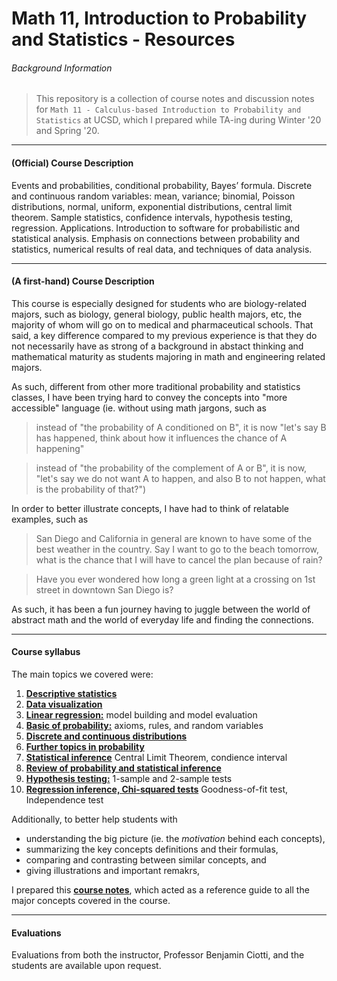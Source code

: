 # Math 11, Introduction to Probability and Statistics - Resources

###### Background Information

>  This repository is a collection of course notes and discussion notes for `Math 11 - Calculus-based Introduction to Probability and Statistics` at UCSD, which I prepared while TA-ing during Winter '20 and Spring '20.

***

#### (Official) Course Description

Events and probabilities, conditional probability, Bayes’ formula. Discrete and continuous random variables: mean, variance; binomial, Poisson distributions, normal, uniform, exponential distributions, central limit theorem. Sample statistics, confidence intervals, hypothesis testing, regression. Applications. Introduction to software for probabilistic and statistical analysis. Emphasis on connections between probability and statistics, numerical results of real data, and techniques of data analysis.

***

#### (A first-hand) Course Description

This course is especially designed for students who are biology-related majors, such as biology, general biology, public health majors, etc, the majority of whom will go on to medical and pharmaceutical schools. That said, a key difference compared to my previous experience is that they do not necessarily have as strong of a background in abstact thinking and mathematical maturity as students majoring in math and engineering related majors.

As such, different from other more traditional probability and statistics classes, I have been trying hard to convey the concepts into "more accessible" language (ie. without using math jargons, such as

> instead of "the probability of A conditioned on B", it is now "let's say B has happened, think about how it influences the chance of A happening"

> instead of "the probability of the complement of A or B", it is now, "let's say we do not want A to happen, and also B to not happen, what is the probability of that?")

In order to better illustrate concepts, I have had to think of relatable examples, such as

> San Diego and California in general are known to have some of the best weather in the country. Say I want to go to the beach tomorrow, what is the chance that I will have to cancel the plan because of rain?

> Have you ever wondered how long a green light at a crossing on 1st street in downtown San Diego is?

As such, it has been a fun journey having to juggle between the world of abstract math and the world of everyday life and finding the connections.

***

#### Course syllabus

The main topics we covered were:

1. __[Descriptive statistics](https://github.com/thn003/math11_TA/blob/master/Math%2011%20-%20Discussion%201.pdf)__
2. __[Data visualization](https://github.com/thn003/math11_TA/blob/master/Math%2011%20-%20Discussion%202.pdf)__
3. __[Linear regression:](https://github.com/thn003/math11_TA/blob/master/Math%2011%20-%20Discussion%203.pdf)__ model building and model evaluation
4. __[Basic of probability:](https://github.com/thn003/math11_TA/blob/master/Math%2011%20-%20Discussion%204.pdf)__ axioms, rules, and random variables
5. __[Discrete and continuous distributions](https://github.com/thn003/math11_TA/blob/master/Math%2011%20-%20Discussion%205.pdf)__
6. __[Further topics in probability](https://github.com/thn003/math11_TA/blob/master/Math%2011%20-%20Discussion%206.pdf)__
7. __[Statistical inference](https://github.com/thn003/math11_TA/blob/master/Math%2011%20-%20Discussion%207.pdf)__ Central Limit Theorem, condience interval
8. __[Review of probability and statistical inference](https://github.com/thn003/math11_TA/blob/master/Math%2011%20-%20Discussion%208.pdf)__
9. __[Hypothesis testing:](https://github.com/thn003/math11_TA/blob/master/Math%2011%20-%20Discussion%209.pdf)__ 1-sample and 2-sample tests
10. __[Regression inference, Chi-squared tests](https://github.com/thn003/math11_TA/blob/master/Math%2011%20-%20Discussion%2010.pdf)__ Goodness-of-fit test, Independence test

Additionally, to better help students with 

*  understanding the big picture (ie. the *motivation* behind each concepts), 
*  summarizing the key concepts definitions and their formulas, 
*  comparing and contrasting between similar concepts, and 
*  giving illustrations and important remakrs, 

I prepared this __[course notes](https://github.com/thn003/math11_TA/blob/master/Math%2011%20-%20Course%20Notes.pdf)__, which acted as a reference guide to all the major concepts covered in the course.


***

#### Evaluations

Evaluations from both the instructor, Professor Benjamin Ciotti, and the students are available upon request.
